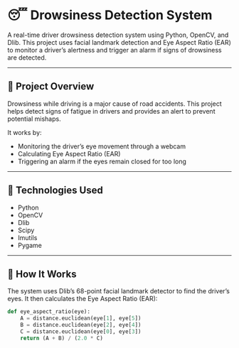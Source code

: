 # 😴 Drowsiness Detection System

A real-time driver drowsiness detection system using Python, OpenCV, and Dlib. This project uses facial landmark detection and Eye Aspect Ratio (EAR) to monitor a driver’s alertness and trigger an alarm if signs of drowsiness are detected.

---

## 🚗 Project Overview

Drowsiness while driving is a major cause of road accidents. This project helps detect signs of fatigue in drivers and provides an alert to prevent potential mishaps.

It works by:
- Monitoring the driver’s eye movement through a webcam
- Calculating Eye Aspect Ratio (EAR)
- Triggering an alarm if the eyes remain closed for too long

---

## 🧠 Technologies Used

- Python
- OpenCV
- Dlib
- Scipy
- Imutils
- Pygame

---

## 🧪 How It Works

The system uses Dlib’s 68-point facial landmark detector to find the driver’s eyes. It then calculates the Eye Aspect Ratio (EAR):

```python
def eye_aspect_ratio(eye):
	A = distance.euclidean(eye[1], eye[5])
	B = distance.euclidean(eye[2], eye[4])
	C = distance.euclidean(eye[0], eye[3])
	return (A + B) / (2.0 * C)
